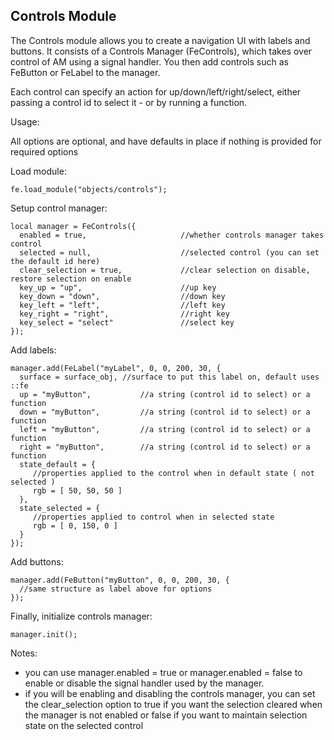 Controls Module
-

The Controls module allows you to create a navigation UI with labels and buttons.
It consists of a Controls Manager (FeControls), which takes over control of AM using
a signal handler. You then add controls such as FeButton or FeLabel to the manager.

Each control can specify an action for up/down/left/right/select, either passing a 
control id to select it - or by running a function.

Usage:

All options are optional, and have defaults in place if nothing is provided for required options

Load module:
```
fe.load_module("objects/controls");
```

Setup control manager:
```
local manager = FeControls({
  enabled = true,                     //whether controls manager takes control
  selected = null,                    //selected control (you can set the default id here)
  clear_selection = true,             //clear selection on disable, restore selection on enable
  key_up = "up",                      //up key
  key_down = "down",                  //down key
  key_left = "left",                  //left key
  key_right = "right",                //right key
  key_select = "select"               //select key
});
```
Add labels:
```
manager.add(FeLabel("myLabel", 0, 0, 200, 30, {
  surface = surface_obj, //surface to put this label on, default uses ::fe
  up = "myButton",           //a string (control id to select) or a function
  down = "myButton",         //a string (control id to select) or a function
  left = "myButton",         //a string (control id to select) or a function
  right = "myButton",        //a string (control id to select) or a function
  state_default = {
     //properties applied to the control when in default state ( not selected )
     rgb = [ 50, 50, 50 ]
  },
  state_selected = {
     //properties applied to control when in selected state
     rgb = [ 0, 150, 0 ]
  }
});
```
Add buttons:
```
manager.add(FeButton("myButton", 0, 0, 200, 30, {
  //same structure as label above for options
});
```
Finally, initialize controls manager:
```
manager.init();
```

Notes:

- you can use manager.enabled = true or manager.enabled = false to enable or disable the
  signal handler used by the manager. 
- if you will be enabling and disabling the controls manager, you can set the clear_selection
  option to true if you want the selection cleared when the manager is not enabled or false if
  you want to maintain selection state on the selected control